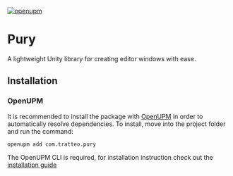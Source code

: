 [![openupm](https://img.shields.io/npm/v/com.tratteo.pury?label=openupm&registry_uri=https://package.openupm.com)](https://openupm.com/packages/com.tratteo.pury/)
# Pury
A lightweight Unity library for creating editor windows with ease.

## Installation
### OpenUPM
It is recommended to install the package with [OpenUPM](https://openupm.com/) in order to automatically resolve dependencies.
To install, move into the project folder and run the command:
```shell
openupm add com.tratteo.pury
```
The OpenUPM CLI is required, for installation instruction check out the [installation guide](https://github.com/openupm/openupm-cli#installation)
